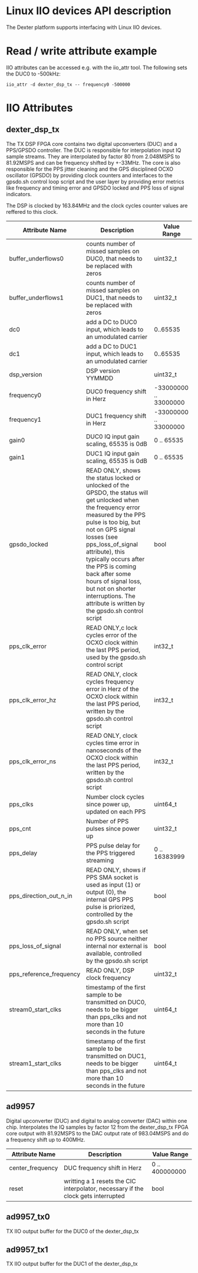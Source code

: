 # Linux IIO devices API description
The Dexter platform supports interfacing with Linux IIO devices.

# Read / write attribute example
IIO attributes can be accessed e.g. with the iio_attr tool. The following sets the DUC0 to -500kHz:

`iio_attr -d dexter_dsp_tx -- frequency0 -500000`

# IIO Attributes
## dexter_dsp_tx
The TX DSP FPGA core contains two digital upconverters (DUC) and a PPS/GPSDO controller. The DUC is responsible for interpolation input IQ sample streams. They are interpolated by factor 80 from 2.048MSPS to 81.92MSPS and can be frequency shifted by +-33MHz.
The core is also responsible for the PPS jitter cleaning and the GPS disciplined OCXO oscillator (GPSDO) by providing clock counters and interfaces to the gpsdo.sh control loop script and the user layer by providing error metrics like frequency and timing error and GPSDO locked and PPS loss of signal indicators.

The DSP is clocked by 163.84MHz and the clock cycles counter values are reffered to this clock. 

| Attribute Name | Description | Value Range |
|----------------|-------------| ------------|
| buffer_underflows0 | counts number of missed samples on DUC0, that needs to be replaced with zeros | uint32_t |
| buffer_underflows1 | counts number of missed samples on DUC1, that needs to be replaced with zeros | uint32_t |
| dc0 | add a DC to DUC0 input, which leads to an umodulated carrier | 0..65535 |
| dc1 | add a DC to DUC1 input, which leads to an umodulated carrier | 0..65535 |
| dsp_version | DSP version YYMMDD | uint32_t |
| frequency0 | DUC0 frequency shift in Herz | -33000000 .. 33000000 |
| frequency1 | DUC1 frequency shift in Herz | -33000000 .. 33000000 |
| gain0 | DUC0 IQ input gain scaling, 65535 is 0dB | 0 .. 65535 |
| gain1 | DUC1 IQ input gain scaling, 65535 is 0dB | 0 .. 65535 |
| gpsdo_locked | READ ONLY, shows the status locked or unlocked of the GPSDO, the status will get unlocked when the frequency error measured by the PPS pulse is too big, but not on GPS signal losses (see pps_loss_of_signal attribute), this typically occurs after the PPS is coming back after some hours of signal loss, but not on shorter interruptions. The attribute is written by the gpsdo.sh control script | bool |
| pps_clk_error | READ ONLY,c lock cycles error of the OCXO clock within the last PPS period, used by the gpsdo.sh control script | int32_t |
| pps_clk_error_hz | READ ONLY, clock cycles frequency error in Herz of the OCXO clock within the last PPS period, written by the gpsdo.sh control script | int32_t |
| pps_clk_error_ns | READ ONLY, clock cycles time error in nanoseconds of the OCXO clock within the last PPS period, written by the gpsdo.sh control script  | int32_t |
| pps_clks | Number clock cycles since power up, updated on each PPS | uint64_t |
| pps_cnt | Number of PPS pulses since power up | uint32_t |
| pps_delay | PPS pulse delay for the PPS triggered streaming | 0 .. 16383999 |
| pps_direction_out_n_in | READ ONLY, shows if PPS SMA socket is used as input (1) or output (0), the internal GPS PPS pulse is priorized, controlled by the gpsdo.sh script | bool |
| pps_loss_of_signal | READ ONLY, when set no PPS source neither internal nor external is available, controlled by the gpsdo.sh script | bool |
| pps_reference_frequency | READ ONLY, DSP clock frequency | uint32_t |
| stream0_start_clks | timestamp of the first sample to be transmitted on DUC0, needs to be bigger than pps_clks and not more than 10 seconds in the future | uint64_t |
| stream1_start_clks | timestamp of the first sample to be transmitted on DUC1, needs to be bigger than pps_clks and not more than 10 seconds in the future | uint64_t |

## ad9957
Digital upconverter (DUC) and digital to analog converter (DAC) within one chip. Interpolates the IQ samples by factor 12 from the dexter_dsp_tx FPGA core output with 81.92MSPS to the DAC output rate of 983.04MSPS and do a frequency shift up to 400MHz. 

| Attribute Name | Description | Value Range |
|----------------|-------------| ------------|
| center_frequency | DUC frequency shift in Herz | 0 .. 400000000 |
| reset | writting a 1 resets the CIC interpolator, necessary if the clock gets interrupted | bool |

## ad9957_tx0
TX IIO output buffer for the DUC0 of the dexter_dsp_tx

## ad9957_tx1
TX IIO output buffer for the DUC1 of the dexter_dsp_tx
